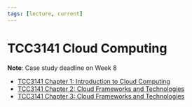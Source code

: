 ```yaml
---
tags: [lecture, current]
---
```


# TCC3141 Cloud Computing

**Note**: Case study deadline on Week 8

- [TCC3141 Chapter 1: Introduction to Cloud Computing](202310311759.md)
- [TCC3141 Chapter 2: Cloud Frameworks and Technologies](202311161436.md)
- [TCC3141 Chapter 3: Cloud Frameworks and Technologies](202311161514.md)
